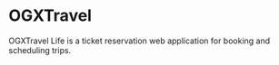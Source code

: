 # OGXTravel
OGXTravel Life is a ticket reservation web application for booking and scheduling trips.

